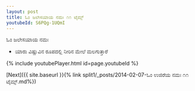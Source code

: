 ```yaml
---
layout: post
title: ಓಂ ಜಲೇಸಯಾಯ ನಮಃ ೧೧ ಟೈಮ್ಸ್
youtubeId: S6PQg-1UQmI
---
```

 
 
 ಓಂ ಜಲೇಸಯಾಯ ನಮಃ  
 
 -  ಯಾರು ವಿಷ್ಣುವಿನ ರೂಪದಲ್ಲಿ ನೀರಿನ ಮೇಲೆ ಮಲಗುತ್ತಾರೆ 
 
  
 
  
 
 
 
 
 
 


{% include youtubePlayer.html id=page.youtubeId %}
 
[Next]({{ site.baseurl }}{% link  split1/_posts/2014-02-07-ಓಂ ಉಜಿರೆಯ ನಮಃ ೧೧ ಟೈಮ್ಸ್.md%})
 
